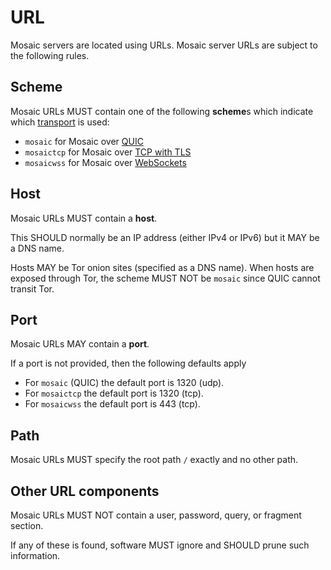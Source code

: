 # URL

Mosaic servers are located using URLs. Mosaic server URLs are subject to the
following rules.

## Scheme

Mosaic URLs MUST contain one of the following **scheme**s which indicate which
[transport](transports.md) is used:

* `mosaic` for Mosaic over [QUIC](quic.md)
* `mosaictcp` for Mosaic over [TCP with TLS](tcp.md)
* `mosaicwss` for Mosaic over [WebSockets](websockets.md)

## Host

Mosaic URLs MUST contain a **host**.

This SHOULD normally be an IP address (either IPv4 or IPv6) but it MAY be a DNS name.

Hosts MAY be Tor onion sites (specified as a DNS name). When hosts are exposed
through Tor, the scheme MUST NOT be `mosaic` since QUIC cannot transit Tor.

## Port

Mosaic URLs MAY contain a **port**.

If a port is not provided, then the following defaults apply

* For `mosaic` (QUIC) the default port is 1320 (udp).
* For `mosaictcp` the default port is 1320 (tcp).
* For `mosaicwss` the default port is 443 (tcp).

## Path

Mosaic URLs MUST specify the root path `/` exactly and no other path.

## Other URL components

Mosaic URLs MUST NOT contain a user, password, query, or fragment section.

If any of these is found, software MUST ignore and SHOULD prune such information.

